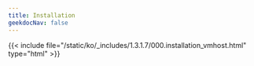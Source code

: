 ```yaml
---
title: Installation
geekdocNav: false
---
```

{{< include file="/static/ko/_includes/1.3.1.7/000.installation_vmhost.html" type="html" >}}